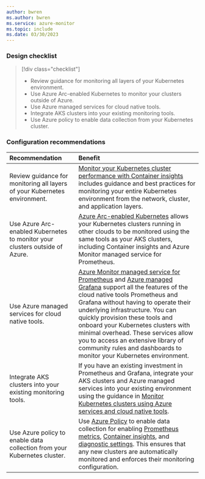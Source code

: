 ```yaml
---
author: bwren
ms.author: bwren
ms.service: azure-monitor
ms.topic: include
ms.date: 03/30/2023
---
```


### Design checklist

> [!div class="checklist"]
> - Review guidance for monitoring all layers of your Kubernetes environment.
> - Use Azure Arc-enabled Kubernetes to monitor your clusters outside of Azure. 
> - Use Azure managed services for cloud native tools.
> - Integrate AKS clusters into your existing monitoring tools.
> - Use Azure policy to enable data collection from your Kubernetes cluster.


### Configuration recommendations

| Recommendation | Benefit |
|:---|:---|
| Review guidance for monitoring all layers of your Kubernetes environment. | [Monitor your Kubernetes cluster performance with Container insights](../containers/container-insights-analyze.md) includes guidance and best practices for monitoring your entire Kubernetes environment from the network, cluster, and application layers. |
| Use Azure Arc-enabled Kubernetes to monitor your clusters outside of Azure.  | [Azure Arc-enabled Kubernetes](../containers/container-insights-enable-arc-enabled-clusters.md) allows your Kubernetes clusters running in other clouds to be monitored using the same tools as your AKS clusters, including Container insights and Azure Monitor managed service for Prometheus. |
| Use Azure managed services for cloud native tools. | [Azure Monitor managed service for Prometheus](../essentials/prometheus-metrics-overview.md) and [Azure managed Grafana](../../managed-grafana/overview.md) support all the features of the cloud native tools Prometheus and Grafana without having to operate their underlying infrastructure. You can quickly provision these tools and onboard your Kubernetes clusters with minimal overhead. These services allow you to access an extensive library of community rules and dashboards to monitor your Kubernetes environment. |
| Integrate AKS clusters into your existing monitoring tools. | If you have an existing investment in Prometheus and Grafana, integrate your AKS clusters and Azure managed services into your existing environment using the guidance in [Monitor Kubernetes clusters using Azure services and cloud native tools](../containers/monitor-kubernetes.md). |
| Use Azure policy to enable data collection from your Kubernetes cluster. | Use [Azure Policy](../../governance/policy/overview.md) to enable data collection for enabling [Prometheus metrics](../containers/kubernetes-monitoring-enable.md?tabs=policy#enable-prometheus-and-grafana), [Container insights](../containers/kubernetes-monitoring-enable.md?tabs=policy#enable-container-insights), and [diagnostic settings](../essentials/diagnostic-settings-policy.md). This ensures that any new clusters are automatically monitored and enforces their monitoring configuration. |